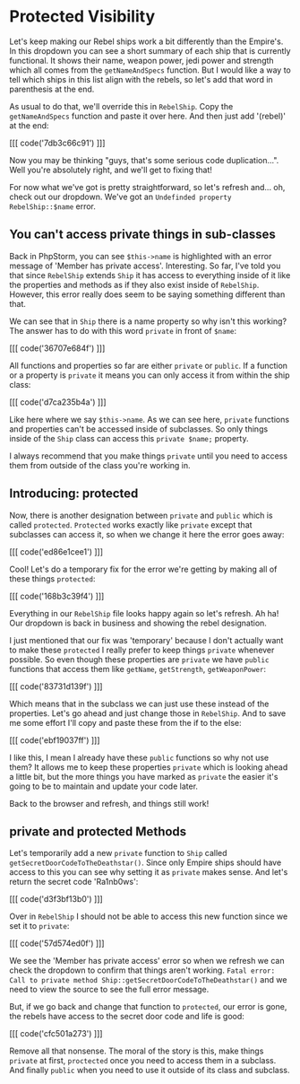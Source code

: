 # Protected Visibility

Let's keep making our Rebel ships work a bit differently than the Empire's.
In this dropdown you can see a short summary of each ship that is currently
functional. It shows their name, weapon power, jedi power and strength which
all comes from the `getNameAndSpecs` function. But I would like a way to tell 
which ships in this list align with the rebels, so let's add that word in 
parenthesis at the end.

As usual to do that, we'll override this in `RebelShip`. Copy the `getNameAndSpecs`
function and paste it over here. And then just add '(rebel)' at the end:

[[[ code('7db3c66c91') ]]]

Now you may be thinking "guys, that's some serious code duplication...". Well you're
absolutely right, and we'll get to fixing that!

For now what we've got is pretty straightforward, so let's refresh and... oh,
check out our dropdown. We've got an `Undefinded property RebelShip::$name` error.

## You can't access private things in sub-classes

Back in PhpStorm, you can see `$this->name` is highlighted with an error message of
'Member has private access'. Interesting. So far, I've told you that since `RebelShip`
extends `Ship` it has access to everything inside of it like the properties and methods
as if they also exist inside of `RebelShip`. However, this error really does seem to be
saying something different than that. 

We can see that in `Ship` there is a name property so why isn't this working? The answer
has to do with this word `private` in front of `$name`:

[[[ code('36707e684f') ]]]

All functions and properties so far are either `private` or `public`. If a function or a property
is `private` it means you can only access it from within the ship class:

[[[ code('d7ca235b4a') ]]]

Like here where we say `$this->name`.
As we can see here, `private` functions and properties can't be accessed inside of subclasses. 
So only things inside of the `Ship` class can access this `private $name;` property.  

I always recommend that you make things `private` until you need to access them from outside
of the class you're working in. 

## Introducing: protected

Now, there is another designation between `private` and `public` which is called `protected`. 
`Protected` works exactly like `private` except that subclasses can access it, so when we change
it here the error goes away:

[[[ code('ed86e1cee1') ]]]

Cool! Let's do a temporary fix for the error we're getting by making
all of these things `protected`:

[[[ code('168b3c39f4') ]]]

Everything in our `RebelShip` file looks happy again so let's refresh.
Ah ha! Our dropdown is back in business and showing the rebel designation. 

I just mentioned that our fix was 'temporary' because I don't actually want to make these `protected`
I really prefer to keep things `private` whenever possible. So even though these properties are
`private` we have `public` functions that access them like `getName`, `getStrength`, `getWeaponPower`:

[[[ code('83731d139f') ]]]

Which means that in the subclass we can just use these instead of the properties. Let's go ahead
and just change those in `RebelShip`. And to save me some effort I'll copy and paste these from
the if to the else:

[[[ code('ebf19037ff') ]]]

I like this, I mean I already have these `public` functions so why not use them? It allows me to 
keep these properties `private` which is looking ahead a little bit, but the more things you
have marked as `private` the easier it's going to be to maintain and update your code later.

Back to the browser and refresh, and things still work! 

## private and protected Methods

Let's temporarily add a new `private` function to `Ship` called `getSecretDoorCodeToTheDeathstar()`.
Since only Empire ships should have access to this you can see why setting it as `private` makes sense.
And let's return the secret code 'Ra1nb0ws':

[[[ code('d3f3bf13b0') ]]]

Over in `RebelShip` I should not be able to access this new function since we set it to `private`:

[[[ code('57d574ed0f') ]]]

We see the 'Member has private access' error so when we refresh we can check the dropdown to confirm
that things aren't working. `Fatal error: Call to private method Ship::getSecretDoorCodeToTheDeathstar()`
and we need to view the source to see the full error message. 

But, if we go back and change that function to `protected`, our error is gone, the rebels have access
to the secret door code and life is good:

[[[ code('cfc501a273') ]]]

Remove all that nonsense. The moral of the story is this, make things `private` at first, `proctected` 
once you need to access them in a subclass. And finally `public` when you need to use it outside of its class
and subclass. 
